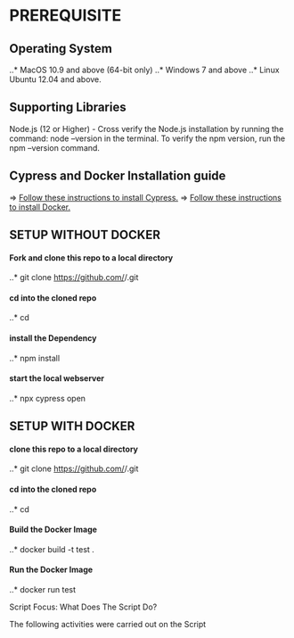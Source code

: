 # PREREQUISITE

## Operating System
..* MacOS 10.9 and above (64-bit only)
..* Windows 7 and above
..* Linux Ubuntu 12.04 and above.

## Supporting Libraries

Node.js (12 or Higher) - Cross verify the Node.js installation by running the command: node –version in the terminal. To verify the npm version, run the npm –version command.

## Cypress and Docker Installation guide

=> [Follow these instructions to install Cypress.](https://docs.cypress.io/guides/getting-started/installing-cypress#npm-install)
=> [Follow these instructions to install Docker.](https://docs.docker.com/desktop/)



## SETUP WITHOUT DOCKER 

#### Fork and clone this repo to a local directory
..* git clone https://github.com/<your-username>/<repo-name>.git

#### cd into the cloned repo
..* cd <repo-name>

#### install the Dependency
..* npm install

#### start the local webserver
..* npx cypress open

## SETUP WITH DOCKER 

#### clone this repo to a local directory
..* git clone https://github.com/<your-username>/<product-name>.git

#### cd into the cloned repo
..* cd <product-name>

#### Build the Docker Image 
..* docker build -t test .

#### Run the Docker Image 
..* docker run test

Script Focus: What Does The Script Do?

The following activities were carried out on the Script


